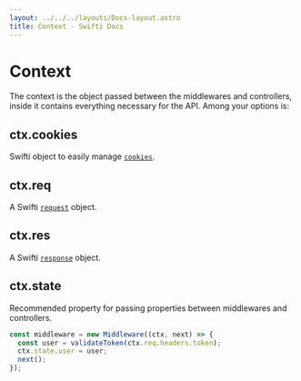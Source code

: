 ```yaml
---
layout: ../../../layouts/Docs-layout.astro
title: Context - Swifti Docs
---
```


# Context

The context is the object passed between the middlewares and controllers, inside it contains everything necessary for the API. Among your options is:

## ctx.cookies

Swifti object to easily manage [`cookies`](/docs/cookies).

## ctx.req

A Swifti [`request`](/docs/request) object.

## ctx.res

A Swifti [`response`](/docs/response) object.

## ctx.state

Recommended property for passing properties between middlewares and controllers.

```ts
const middleware = new Middleware((ctx, next) => {
  const user = validateToken(ctx.req.headers.token);
  ctx.state.user = user;
  next();
});
```
